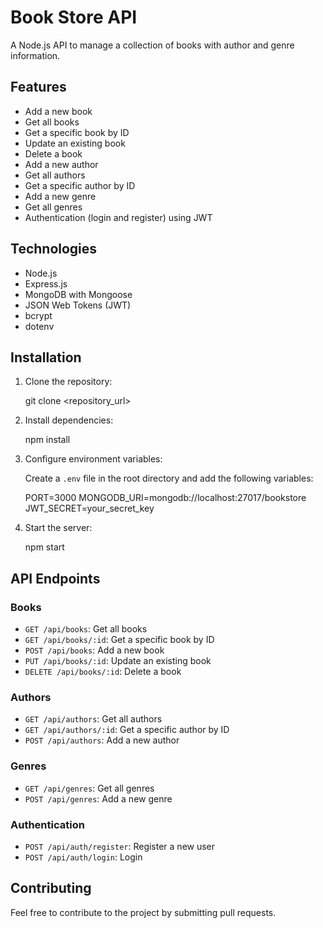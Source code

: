 # Book Store API

A Node.js API to manage a collection of books with author and genre information.

## Features

*   Add a new book
*   Get all books
*   Get a specific book by ID
*   Update an existing book
*   Delete a book
*   Add a new author
*   Get all authors
*   Get a specific author by ID
*   Add a new genre
*   Get all genres
*   Authentication (login and register) using JWT

## Technologies

*   Node.js
*   Express.js
*   MongoDB with Mongoose
*   JSON Web Tokens (JWT)
*   bcrypt
*   dotenv

## Installation

1.  Clone the repository:

    
    git clone <repository_url>
    

2.  Install dependencies:

    
    npm install
    

3.  Configure environment variables:

    Create a `.env` file in the root directory and add the following variables:

    
    PORT=3000
    MONGODB_URI=mongodb://localhost:27017/bookstore
    JWT_SECRET=your_secret_key
    

4.  Start the server:

    
    npm start
    

## API Endpoints

### Books

*   `GET /api/books`: Get all books
*   `GET /api/books/:id`: Get a specific book by ID
*   `POST /api/books`: Add a new book
*   `PUT /api/books/:id`: Update an existing book
*   `DELETE /api/books/:id`: Delete a book

### Authors

*   `GET /api/authors`: Get all authors
*   `GET /api/authors/:id`: Get a specific author by ID
*   `POST /api/authors`: Add a new author

### Genres

*   `GET /api/genres`: Get all genres
*   `POST /api/genres`: Add a new genre

### Authentication

*   `POST /api/auth/register`: Register a new user
*   `POST /api/auth/login`: Login

## Contributing

Feel free to contribute to the project by submitting pull requests.
